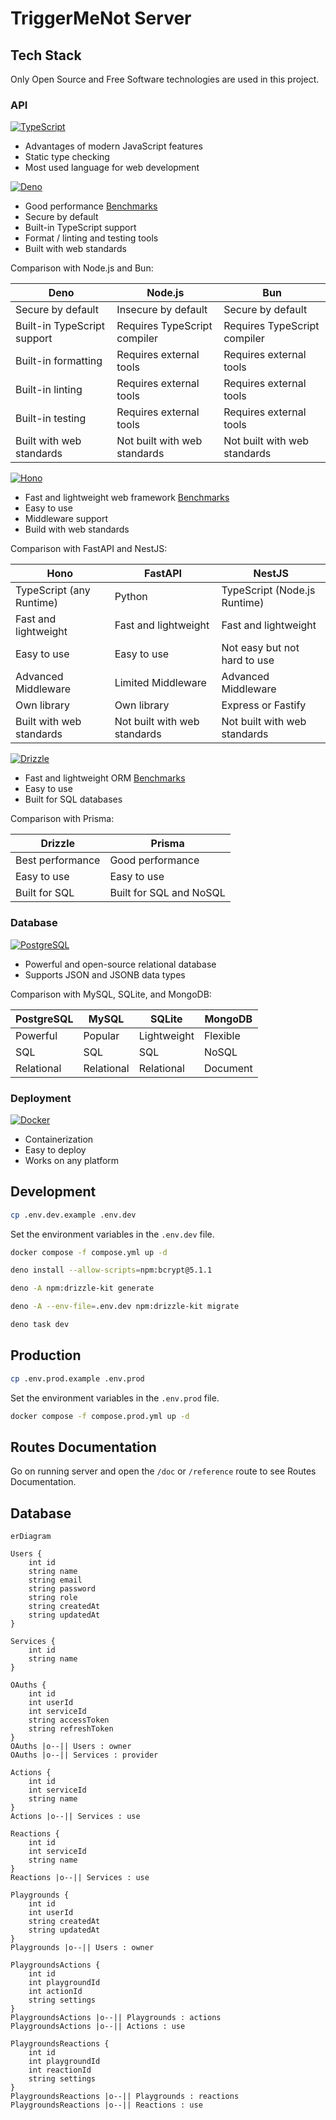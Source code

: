 # TriggerMeNot Server

## Tech Stack

Only Open Source and Free Software technologies are used in this project.

### API

[![TypeScript](https://img.shields.io/badge/TypeScript-007ACC?style=for-the-badge&logo=typescript&logoColor=white)](https://www.typescriptlang.org/)

- Advantages of modern JavaScript features
- Static type checking
- Most used language for web development

[![Deno](https://img.shields.io/badge/Deno-white?style=for-the-badge&logo=deno&logoColor=464647)](https://deno.com/)

- Good performance [Benchmarks](https://deno.com/benchmarks)
- Secure by default
- Built-in TypeScript support
- Format / linting and testing tools
- Built with web standards

Comparison with Node.js and Bun:

| Deno                        | Node.js                      | Bun                          |
| --------------------------- | ---------------------------- | ---------------------------- |
| Secure by default           | Insecure by default          | Secure by default            |
| Built-in TypeScript support | Requires TypeScript compiler | Requires TypeScript compiler |
| Built-in formatting         | Requires external tools      | Requires external tools      |
| Built-in linting            | Requires external tools      | Requires external tools      |
| Built-in testing            | Requires external tools      | Requires external tools      |
| Built with web standards    | Not built with web standards | Not built with web standards |

[![Hono](https://img.shields.io/badge/hono-E36002?style=for-the-badge&logo=hono&logoColor=white)](https://hono.dev/)

- Fast and lightweight web framework
  [Benchmarks](https://hono.dev/docs/concepts/benchmarks)
- Easy to use
- Middleware support
- Build with web standards

Comparison with FastAPI and NestJS:

| Hono                     | FastAPI                      | NestJS                       |
| ------------------------ | ---------------------------- | ---------------------------- |
| TypeScript (any Runtime) | Python                       | TypeScript (Node.js Runtime) |
| Fast and lightweight     | Fast and lightweight         | Fast and lightweight         |
| Easy to use              | Easy to use                  | Not easy but not hard to use |
| Advanced Middleware      | Limited Middleware           | Advanced Middleware          |
| Own library              | Own library                  | Express or Fastify           |
| Built with web standards | Not built with web standards | Not built with web standards |

[![Drizzle](https://img.shields.io/badge/drizzle-C5F74F?style=for-the-badge&logo=drizzle&logoColor=black)](https://orm.drizzle.team/)

- Fast and lightweight ORM [Benchmarks](https://orm.drizzle.team/benchmarks)
- Easy to use
- Built for SQL databases

Comparison with Prisma:

| Drizzle          | Prisma                  |
| ---------------- | ----------------------- |
| Best performance | Good performance        |
| Easy to use      | Easy to use             |
| Built for SQL    | Built for SQL and NoSQL |

### Database

[![PostgreSQL](https://img.shields.io/badge/PostgreSQL-316192?style=for-the-badge&logo=postgresql&logoColor=white)](https://www.postgresql.org/)

- Powerful and open-source relational database
- Supports JSON and JSONB data types

Comparison with MySQL, SQLite, and MongoDB:

| PostgreSQL | MySQL      | SQLite      | MongoDB  |
| ---------- | ---------- | ----------- | -------- |
| Powerful   | Popular    | Lightweight | Flexible |
| SQL        | SQL        | SQL         | NoSQL    |
| Relational | Relational | Relational  | Document |

### Deployment

[![Docker](https://img.shields.io/badge/Docker-2CA5E0?style=for-the-badge&logo=docker&logoColor=white)](https://www.docker.com/)

- Containerization
- Easy to deploy
- Works on any platform

## Development

```bash
cp .env.dev.example .env.dev
```

Set the environment variables in the `.env.dev` file.

```bash
docker compose -f compose.yml up -d
```

```bash
deno install --allow-scripts=npm:bcrypt@5.1.1
```

```bash
deno -A npm:drizzle-kit generate
```

```bash
deno -A --env-file=.env.dev npm:drizzle-kit migrate
```

```bash
deno task dev
```

## Production

```bash
cp .env.prod.example .env.prod
```

Set the environment variables in the `.env.prod` file.

```bash
docker compose -f compose.prod.yml up -d
```

## Routes Documentation

Go on running server and open the `/doc` or `/reference` route to see Routes
Documentation.

## Database

```mermaid
erDiagram

Users {
    int id
    string name
    string email
    string password
    string role
    string createdAt
    string updatedAt
}

Services {
    int id
    string name
}

OAuths {
    int id
    int userId
    int serviceId
    string accessToken
    string refreshToken
}
OAuths |o--|| Users : owner
OAuths |o--|| Services : provider

Actions {
    int id
    int serviceId
    string name
}
Actions |o--|| Services : use

Reactions {
    int id
    int serviceId
    string name
}
Reactions |o--|| Services : use

Playgrounds {
    int id
    int userId
    string createdAt
    string updatedAt
}
Playgrounds |o--|| Users : owner

PlaygroundsActions {
    int id
    int playgroundId
    int actionId
    string settings
}
PlaygroundsActions |o--|| Playgrounds : actions
PlaygroundsActions |o--|| Actions : use

PlaygroundsReactions {
    int id
    int playgroundId
    int reactionId
    string settings
}
PlaygroundsReactions |o--|| Playgrounds : reactions
PlaygroundsReactions |o--|| Reactions : use
```
